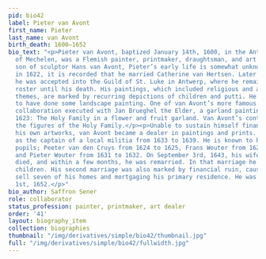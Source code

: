 ```yaml
---
pid: bio42
label: Pieter van Avont
first_name: Pieter
last_name: van Avont
birth_death: 1600–1652
bio_text: "<p>Pieter van Avont, baptized January 14th, 1600, in the Antwerp province
  of Mechelen, was a Flemish painter, printmaker, draughtsman, and art dealer. The
  son of sculptor Hans van Avont, Pieter’s early life is somewhat unknown. However,
  in 1622, it is recorded that he married Catherine van Hertsen. Later that year,
  he was accepted into the Guild of St. Luke in Antwerp, where he remained on the
  roster until his death. His paintings, which included religious and allegorical
  themes, are marked by recurring depictions of children and putti. He is also known
  to have done some landscape painting. One of van Avont’s more famous pieces is a
  collaboration executed with Jan Brueghel the Elder, a garland painting created in
  1623: The Holy Family in a flower and fruit garland. Van Avont’s contribution were
  the figures of the Holy Family.</p><p>Unable to sustain himself financially through
  his own artworks, van Avont became a dealer in paintings and prints. He also served
  as the captain of a local militia from 1633 to 1639. He is known to have had three
  pupils; Peeter van den Cruys from 1624 to 1625, Frans Wouter from 1629 to 1634,
  and Pieter Wouter from 1631 to 1632. On September 3rd, 1643, his wife Catherine
  died, and within a few months, he was remarried. In that marriage he fathered five
  children. His second marriage was also marked by financial ruin, causing him to
  sell seven of his homes and mortgaging his primary residence. He was buried on November
  1st, 1652.</p>"
bio_author: Saffron Sener
role: collaborator
status_profession: painter, printmaker, art dealer
order: '41'
layout: biography_item
collection: biographies
thumbnail: "/img/derivatives/simple/bio42/thumbnail.jpg"
full: "/img/derivatives/simple/bio42/fullwidth.jpg"
---
```

